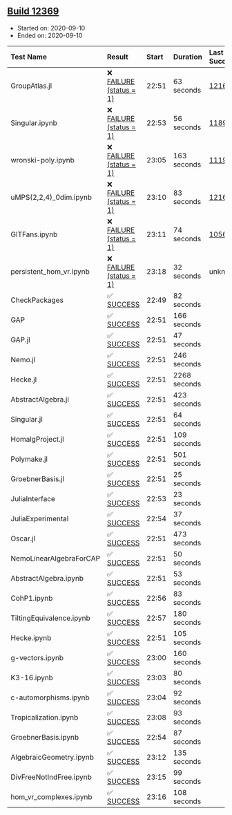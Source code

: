 ## [Build 12369](https://oscarci.mathematik.uni-kl.de/job/oscar/12369/)

* Started on: 2020-09-10
* Ended on: 2020-09-10

| Test Name    | Result | Start | Duration | Last Success | First Failure |
|:-------------|:-------|:------|:---------|:-------------|:--------------|
| GroupAtlas.jl | ❌ [FAILURE (status = 1)](https://oscarci.mathematik.uni-kl.de/job/oscar/12369/artifact/logs/build-12369/GroupAtlas.jl.log) | 22:51 | 63 seconds | [12167](https://oscarci.mathematik.uni-kl.de/job/oscar/12167/) | [12168](https://oscarci.mathematik.uni-kl.de/job/oscar/12168/) |
| Singular.ipynb | ❌ [FAILURE (status = 1)](https://oscarci.mathematik.uni-kl.de/job/oscar/12369/artifact/logs/build-12369/Singular.ipynb.log) | 22:53 | 56 seconds | [11893](https://oscarci.mathematik.uni-kl.de/job/oscar/11893/) | [11894](https://oscarci.mathematik.uni-kl.de/job/oscar/11894/) |
| wronski-poly.ipynb | ❌ [FAILURE (status = 1)](https://oscarci.mathematik.uni-kl.de/job/oscar/12369/artifact/logs/build-12369/wronski-poly.ipynb.log) | 23:05 | 163 seconds | [11192](https://oscarci.mathematik.uni-kl.de/job/oscar/11192/) | [11193](https://oscarci.mathematik.uni-kl.de/job/oscar/11193/) |
| uMPS(2,2,4)_0dim.ipynb | ❌ [FAILURE (status = 1)](https://oscarci.mathematik.uni-kl.de/job/oscar/12369/artifact/logs/build-12369/uMPS-2-2-4-_0dim.ipynb.log) | 23:10 | 83 seconds | [12167](https://oscarci.mathematik.uni-kl.de/job/oscar/12167/) | [12168](https://oscarci.mathematik.uni-kl.de/job/oscar/12168/) |
| GITFans.ipynb | ❌ [FAILURE (status = 1)](https://oscarci.mathematik.uni-kl.de/job/oscar/12369/artifact/logs/build-12369/GITFans.ipynb.log) | 23:11 | 74 seconds | [10566](https://oscarci.mathematik.uni-kl.de/job/oscar/10566/) | [10567](https://oscarci.mathematik.uni-kl.de/job/oscar/10567/) |
| persistent_hom_vr.ipynb | ❌ [FAILURE (status = 1)](https://oscarci.mathematik.uni-kl.de/job/oscar/12369/artifact/logs/build-12369/persistent_hom_vr.ipynb.log) | 23:18 | 32 seconds | unknown | unknown |
| CheckPackages | ✅ [SUCCESS](https://oscarci.mathematik.uni-kl.de/job/oscar/12369/artifact/logs/build-12369/CheckPackages.log) | 22:49 | 82 seconds |  |  |
| GAP | ✅ [SUCCESS](https://oscarci.mathematik.uni-kl.de/job/oscar/12369/artifact/logs/build-12369/GAP.log) | 22:51 | 166 seconds |  |  |
| GAP.jl | ✅ [SUCCESS](https://oscarci.mathematik.uni-kl.de/job/oscar/12369/artifact/logs/build-12369/GAP.jl.log) | 22:51 | 47 seconds |  |  |
| Nemo.jl | ✅ [SUCCESS](https://oscarci.mathematik.uni-kl.de/job/oscar/12369/artifact/logs/build-12369/Nemo.jl.log) | 22:51 | 246 seconds |  |  |
| Hecke.jl | ✅ [SUCCESS](https://oscarci.mathematik.uni-kl.de/job/oscar/12369/artifact/logs/build-12369/Hecke.jl.log) | 22:51 | 2268 seconds |  |  |
| AbstractAlgebra.jl | ✅ [SUCCESS](https://oscarci.mathematik.uni-kl.de/job/oscar/12369/artifact/logs/build-12369/AbstractAlgebra.jl.log) | 22:51 | 423 seconds |  |  |
| Singular.jl | ✅ [SUCCESS](https://oscarci.mathematik.uni-kl.de/job/oscar/12369/artifact/logs/build-12369/Singular.jl.log) | 22:51 | 64 seconds |  |  |
| HomalgProject.jl | ✅ [SUCCESS](https://oscarci.mathematik.uni-kl.de/job/oscar/12369/artifact/logs/build-12369/HomalgProject.jl.log) | 22:51 | 109 seconds |  |  |
| Polymake.jl | ✅ [SUCCESS](https://oscarci.mathematik.uni-kl.de/job/oscar/12369/artifact/logs/build-12369/Polymake.jl.log) | 22:51 | 501 seconds |  |  |
| GroebnerBasis.jl | ✅ [SUCCESS](https://oscarci.mathematik.uni-kl.de/job/oscar/12369/artifact/logs/build-12369/GroebnerBasis.jl.log) | 22:51 | 25 seconds |  |  |
| JuliaInterface | ✅ [SUCCESS](https://oscarci.mathematik.uni-kl.de/job/oscar/12369/artifact/logs/build-12369/JuliaInterface.log) | 22:53 | 23 seconds |  |  |
| JuliaExperimental | ✅ [SUCCESS](https://oscarci.mathematik.uni-kl.de/job/oscar/12369/artifact/logs/build-12369/JuliaExperimental.log) | 22:54 | 37 seconds |  |  |
| Oscar.jl | ✅ [SUCCESS](https://oscarci.mathematik.uni-kl.de/job/oscar/12369/artifact/logs/build-12369/Oscar.jl.log) | 22:51 | 473 seconds |  |  |
| NemoLinearAlgebraForCAP | ✅ [SUCCESS](https://oscarci.mathematik.uni-kl.de/job/oscar/12369/artifact/logs/build-12369/NemoLinearAlgebraForCAP.log) | 22:51 | 50 seconds |  |  |
| AbstractAlgebra.ipynb | ✅ [SUCCESS](https://oscarci.mathematik.uni-kl.de/job/oscar/12369/artifact/logs/build-12369/AbstractAlgebra.ipynb.log) | 22:51 | 53 seconds |  |  |
| CohP1.ipynb | ✅ [SUCCESS](https://oscarci.mathematik.uni-kl.de/job/oscar/12369/artifact/logs/build-12369/CohP1.ipynb.log) | 22:56 | 83 seconds |  |  |
| TiltingEquivalence.ipynb | ✅ [SUCCESS](https://oscarci.mathematik.uni-kl.de/job/oscar/12369/artifact/logs/build-12369/TiltingEquivalence.ipynb.log) | 22:57 | 180 seconds |  |  |
| Hecke.ipynb | ✅ [SUCCESS](https://oscarci.mathematik.uni-kl.de/job/oscar/12369/artifact/logs/build-12369/Hecke.ipynb.log) | 22:51 | 105 seconds |  |  |
| g-vectors.ipynb | ✅ [SUCCESS](https://oscarci.mathematik.uni-kl.de/job/oscar/12369/artifact/logs/build-12369/g-vectors.ipynb.log) | 23:00 | 160 seconds |  |  |
| K3-16.ipynb | ✅ [SUCCESS](https://oscarci.mathematik.uni-kl.de/job/oscar/12369/artifact/logs/build-12369/K3-16.ipynb.log) | 23:03 | 80 seconds |  |  |
| c-automorphisms.ipynb | ✅ [SUCCESS](https://oscarci.mathematik.uni-kl.de/job/oscar/12369/artifact/logs/build-12369/c-automorphisms.ipynb.log) | 23:04 | 92 seconds |  |  |
| Tropicalization.ipynb | ✅ [SUCCESS](https://oscarci.mathematik.uni-kl.de/job/oscar/12369/artifact/logs/build-12369/Tropicalization.ipynb.log) | 23:08 | 93 seconds |  |  |
| GroebnerBasis.ipynb | ✅ [SUCCESS](https://oscarci.mathematik.uni-kl.de/job/oscar/12369/artifact/logs/build-12369/GroebnerBasis.ipynb.log) | 22:54 | 87 seconds |  |  |
| AlgebraicGeometry.ipynb | ✅ [SUCCESS](https://oscarci.mathematik.uni-kl.de/job/oscar/12369/artifact/logs/build-12369/AlgebraicGeometry.ipynb.log) | 23:12 | 135 seconds |  |  |
| DivFreeNotIndFree.ipynb | ✅ [SUCCESS](https://oscarci.mathematik.uni-kl.de/job/oscar/12369/artifact/logs/build-12369/DivFreeNotIndFree.ipynb.log) | 23:15 | 99 seconds |  |  |
| hom_vr_complexes.ipynb | ✅ [SUCCESS](https://oscarci.mathematik.uni-kl.de/job/oscar/12369/artifact/logs/build-12369/hom_vr_complexes.ipynb.log) | 23:16 | 108 seconds |  |  |
